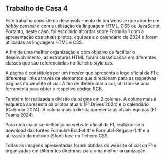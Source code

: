 ## Trabalho de Casa 4

Este trabalho consiste no desenvolvimento de um website que aborde um _hobby_ pessoal e com a utilização da linguagem HTML, CSS ou JavaScript. Portanto, neste caso, foi escolhido abordar sobre Formula 1 com a apresentação dos atuais pilotos, equipas e o calendário de 2024 e foram utilizadas as linguagem HTML e CSS.

A fim de uma melhor organização e com objetivo de facilitar o desenvolvimento, as estruturas HTML foram classificadas em diferentes classes que são referenciadas no ficheiro _style.css_.

 A página é constituída por um _header_ que apresenta a logo oficial da F1 e diferentes links através de elementos <a> que direcionam para as respetivas páginas no website oficial. A fim de determinar a cor, utilizou-se uma ferramenta para obter o respetivo código RGB.

 Também foi realizada a divisão da página em 2 colunas. A coluna mais à esquerda apresenta os pilotos atuais (F1 Drives 2024) e o calendário (Calendar 2024). A coluna mais à direita apresenta as atuais equipas (F1 Teams 2024).

Para uma maior semelhança ao website oficial da F1, realizou-se o _download_ das fontes Formula1-Bold-4.tff e Formula1-Regular-1.tff e a utilização do método @font-face no ficheiro CSS.

Todas as imagens apresentadas foram obtidas do website oficial da F1 e organizadas em diferentes diretorias para uma melhor organização.


